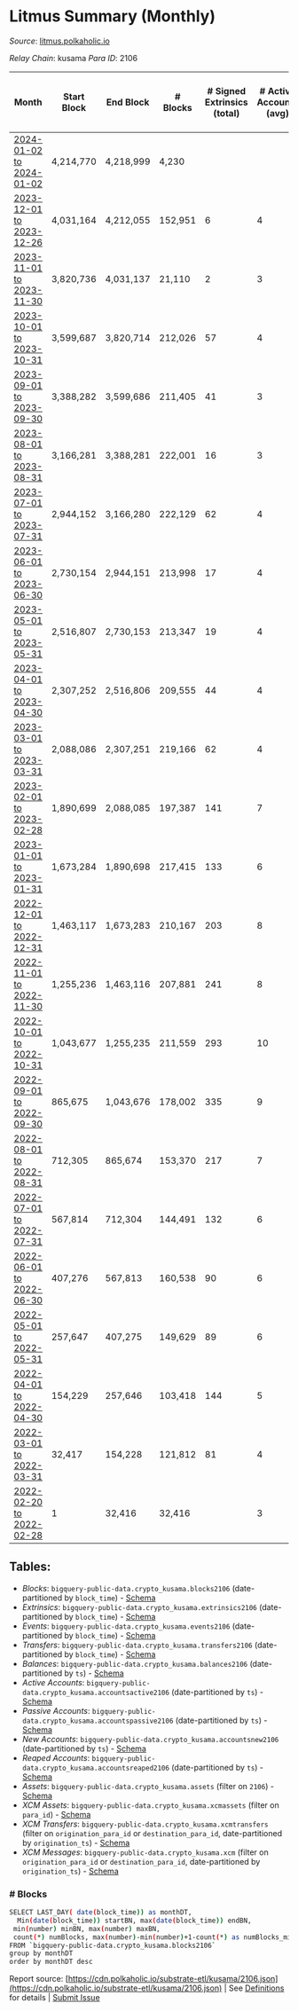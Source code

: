 # Litmus Summary (Monthly)

_Source_: [litmus.polkaholic.io](https://litmus.polkaholic.io)

*Relay Chain*: kusama
*Para ID*: 2106



| Month | Start Block | End Block | # Blocks | # Signed Extrinsics (total) | # Active Accounts (avg) | # Addresses with Balances (max) | Issues |
| ----- | ----------- | --------- | -------- | --------------------------- | ----------------------- | ------------------------------- | ------ |
| [2024-01-02 to 2024-01-02](/kusama/2106-litmus/2024-01-31.md) | 4,214,770 | 4,218,999 | 4,230 |  |  |  | -   |   
| [2023-12-01 to 2023-12-26](/kusama/2106-litmus/2023-12-31.md) | 4,031,164 | 4,212,055 | 152,951 | 6 | 4 | 13,893 | -  **BROKEN** (15.45%) |   
| [2023-11-01 to 2023-11-30](/kusama/2106-litmus/2023-11-30.md) | 3,820,736 | 4,031,137 | 21,110 | 2 | 3 | 13,890 | -  **BROKEN** (89.97%) |   
| [2023-10-01 to 2023-10-31](/kusama/2106-litmus/2023-10-31.md) | 3,599,687 | 3,820,714 | 212,026 | 57 | 4 | 13,903 | -  **BROKEN** (4.07%) |   
| [2023-09-01 to 2023-09-30](/kusama/2106-litmus/2023-09-30.md) | 3,388,282 | 3,599,686 | 211,405 | 41 | 3 | 13,907 | -   |   
| [2023-08-01 to 2023-08-31](/kusama/2106-litmus/2023-08-31.md) | 3,166,281 | 3,388,281 | 222,001 | 16 | 3 | 13,906 | -   |   
| [2023-07-01 to 2023-07-31](/kusama/2106-litmus/2023-07-31.md) | 2,944,152 | 3,166,280 | 222,129 | 62 | 4 | 13,905 | -   |   
| [2023-06-01 to 2023-06-30](/kusama/2106-litmus/2023-06-30.md) | 2,730,154 | 2,944,151 | 213,998 | 17 | 4 | 13,903 | -   |   
| [2023-05-01 to 2023-05-31](/kusama/2106-litmus/2023-05-31.md) | 2,516,807 | 2,730,153 | 213,347 | 19 | 4 | 13,908 | -   |   
| [2023-04-01 to 2023-04-30](/kusama/2106-litmus/2023-04-30.md) | 2,307,252 | 2,516,806 | 209,555 | 44 | 4 | 13,911 | -   |   
| [2023-03-01 to 2023-03-31](/kusama/2106-litmus/2023-03-31.md) | 2,088,086 | 2,307,251 | 219,166 | 62 | 4 | 13,913 | -   |   
| [2023-02-01 to 2023-02-28](/kusama/2106-litmus/2023-02-28.md) | 1,890,699 | 2,088,085 | 197,387 | 141 | 7 | 13,914 | -   |   
| [2023-01-01 to 2023-01-31](/kusama/2106-litmus/2023-01-31.md) | 1,673,284 | 1,890,698 | 217,415 | 133 | 6 | 13,906 | -   |   
| [2022-12-01 to 2022-12-31](/kusama/2106-litmus/2022-12-31.md) | 1,463,117 | 1,673,283 | 210,167 | 203 | 8 | 13,905 | -   |   
| [2022-11-01 to 2022-11-30](/kusama/2106-litmus/2022-11-30.md) | 1,255,236 | 1,463,116 | 207,881 | 241 | 8 | 13,908 | -   |   
| [2022-10-01 to 2022-10-31](/kusama/2106-litmus/2022-10-31.md) | 1,043,677 | 1,255,235 | 211,559 | 293 | 10 | 13,904 | -   |   
| [2022-09-01 to 2022-09-30](/kusama/2106-litmus/2022-09-30.md) | 865,675 | 1,043,676 | 178,002 | 335 | 9 | 13,889 | -   |   
| [2022-08-01 to 2022-08-31](/kusama/2106-litmus/2022-08-31.md) | 712,305 | 865,674 | 153,370 | 217 | 7 | 11,918 | -   |   
| [2022-07-01 to 2022-07-31](/kusama/2106-litmus/2022-07-31.md) | 567,814 | 712,304 | 144,491 | 132 | 6 | 3,832 | -   |   
| [2022-06-01 to 2022-06-30](/kusama/2106-litmus/2022-06-30.md) | 407,276 | 567,813 | 160,538 | 90 | 6 | 3,831 | -   |   
| [2022-05-01 to 2022-05-31](/kusama/2106-litmus/2022-05-31.md) | 257,647 | 407,275 | 149,629 | 89 | 6 | 3,827 | -   |   
| [2022-04-01 to 2022-04-30](/kusama/2106-litmus/2022-04-30.md) | 154,229 | 257,646 | 103,418 | 144 | 5 | 3,824 | -   |   
| [2022-03-01 to 2022-03-31](/kusama/2106-litmus/2022-03-31.md) | 32,417 | 154,228 | 121,812 | 81 | 4 | 3,821 | -   |   
| [2022-02-20 to 2022-02-28](/kusama/2106-litmus/2022-02-28.md) | 1 | 32,416 | 32,416 |  | 3 | 16 | -   |   

## Tables:

* _Blocks_: `bigquery-public-data.crypto_kusama.blocks2106` (date-partitioned by `block_time`) - [Schema](/schema/balances.json)
* _Extrinsics_: `bigquery-public-data.crypto_kusama.extrinsics2106` (date-partitioned by `block_time`) - [Schema](/schema/extrinsics.json)
* _Events_: `bigquery-public-data.crypto_kusama.events2106` (date-partitioned by `block_time`) - [Schema](/schema/events.json)
* _Transfers_: `bigquery-public-data.crypto_kusama.transfers2106` (date-partitioned by `block_time`) - [Schema](/schema/transfers.json)
* _Balances_: `bigquery-public-data.crypto_kusama.balances2106` (date-partitioned by `ts`) - [Schema](/schema/balances.json)
* _Active Accounts_: `bigquery-public-data.crypto_kusama.accountsactive2106` (date-partitioned by `ts`) - [Schema](/schema/accountsactive.json)
* _Passive Accounts_: `bigquery-public-data.crypto_kusama.accountspassive2106` (date-partitioned by `ts`) - [Schema](/schema/accountspassive.json)
* _New Accounts_: `bigquery-public-data.crypto_kusama.accountsnew2106` (date-partitioned by `ts`) - [Schema](/schema/accountsnew.json)
* _Reaped Accounts_: `bigquery-public-data.crypto_kusama.accountsreaped2106` (date-partitioned by `ts`) - [Schema](/schema/accountsreaped.json)
* _Assets_: `bigquery-public-data.crypto_kusama.assets` (filter on `2106`) - [Schema](/schema/assets.json)
* _XCM Assets_: `bigquery-public-data.crypto_kusama.xcmassets` (filter on `para_id`) - [Schema](/schema/xcmassets.json)
* _XCM Transfers_: `bigquery-public-data.crypto_kusama.xcmtransfers` (filter on `origination_para_id` or `destination_para_id`, date-partitioned by `origination_ts`) - [Schema](/schema/xcmtransfers.json)
* _XCM Messages_: `bigquery-public-data.crypto_kusama.xcm` (filter on `origination_para_id` or `destination_para_id`, date-partitioned by `origination_ts`) - [Schema](/schema/xcm.json)

### # Blocks
```bash
SELECT LAST_DAY( date(block_time)) as monthDT,
  Min(date(block_time)) startBN, max(date(block_time)) endBN, 
 min(number) minBN, max(number) maxBN, 
 count(*) numBlocks, max(number)-min(number)+1-count(*) as numBlocks_missing 
FROM `bigquery-public-data.crypto_kusama.blocks2106` 
group by monthDT 
order by monthDT desc
```


Report source: [https://cdn.polkaholic.io/substrate-etl/kusama/2106.json](https://cdn.polkaholic.io/substrate-etl/kusama/2106.json) | See [Definitions](/DEFINITIONS.md) for details | [Submit Issue](https://github.com/colorfulnotion/substrate-etl/issues)

